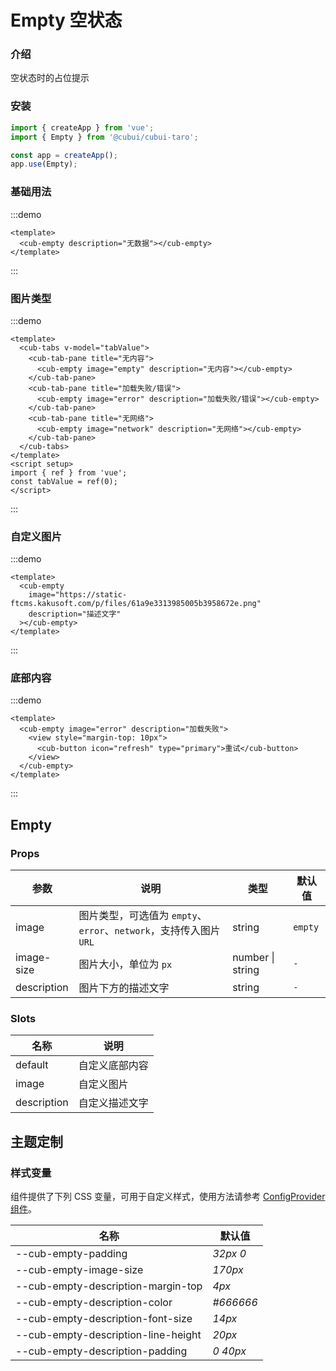 # Empty 空状态

### 介绍

空状态时的占位提示

### 安装

```js
import { createApp } from 'vue';
import { Empty } from '@cubui/cubui-taro';

const app = createApp();
app.use(Empty);
```

### 基础用法

:::demo

```vue
<template>
  <cub-empty description="无数据"></cub-empty>
</template>
```

:::

### 图片类型

:::demo

```vue
<template>
  <cub-tabs v-model="tabValue">
    <cub-tab-pane title="无内容">
      <cub-empty image="empty" description="无内容"></cub-empty>
    </cub-tab-pane>
    <cub-tab-pane title="加载失败/错误">
      <cub-empty image="error" description="加载失败/错误"></cub-empty>
    </cub-tab-pane>
    <cub-tab-pane title="无网络">
      <cub-empty image="network" description="无网络"></cub-empty>
    </cub-tab-pane>
  </cub-tabs>
</template>
<script setup>
import { ref } from 'vue';
const tabValue = ref(0);
</script>
```

:::

### 自定义图片

:::demo

```vue
<template>
  <cub-empty
    image="https://static-ftcms.kakusoft.com/p/files/61a9e3313985005b3958672e.png"
    description="描述文字"
  ></cub-empty>
</template>
```

:::

### 底部内容

:::demo

```vue
<template>
  <cub-empty image="error" description="加载失败">
    <view style="margin-top: 10px">
      <cub-button icon="refresh" type="primary">重试</cub-button>
    </view>
  </cub-empty>
</template>
```

:::

## Empty

### Props

| 参数        | 说明                                                               | 类型             | 默认值  |
| ----------- | ------------------------------------------------------------------ | ---------------- | ------- |
| image       | 图片类型，可选值为 `empty`、`error`、`network`，支持传入图片 `URL` | string           | `empty` |
| image-size  | 图片大小，单位为 `px`                                              | number \| string | `-`     |
| description | 图片下方的描述文字                                                 | string           | `-`     |

### Slots

| 名称        | 说明           |
| ----------- | -------------- |
| default     | 自定义底部内容 |
| image       | 自定义图片     |
| description | 自定义描述文字 |

## 主题定制

### 样式变量

组件提供了下列 CSS 变量，可用于自定义样式，使用方法请参考 [ConfigProvider 组件](#/zh-CN/component/configprovider)。

| 名称                                | 默认值    |
| ----------------------------------- | --------- |
| --cub-empty-padding                 | _32px 0_  |
| --cub-empty-image-size              | _170px_   |
| --cub-empty-description-margin-top  | _4px_     |
| --cub-empty-description-color       | _#666666_ |
| --cub-empty-description-font-size   | _14px_    |
| --cub-empty-description-line-height | _20px_    |
| --cub-empty-description-padding     | _0 40px_  |
